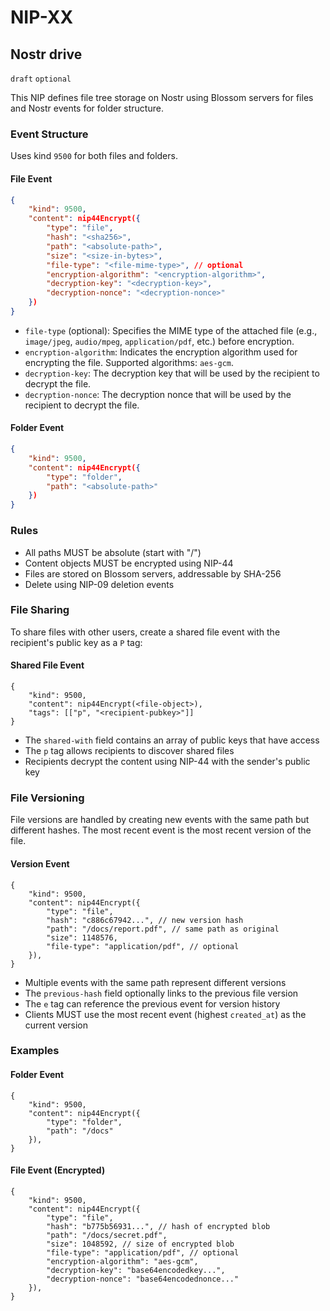 # NIP-XX

## Nostr drive

`draft` `optional`

This NIP defines file tree storage on Nostr using Blossom servers for files and Nostr events for folder structure.

### Event Structure

Uses kind `9500` for both files and folders.

#### File Event
```json
{
    "kind": 9500,
    "content": nip44Encrypt({
        "type": "file",
        "hash": "<sha256>",
        "path": "<absolute-path>",
        "size": "<size-in-bytes>",
        "file-type": "<file-mime-type>", // optional
        "encryption-algorithm": "<encryption-algorithm>",
        "decryption-key": "<decryption-key>",
        "decryption-nonce": "<decryption-nonce>"
    })
}
```

- `file-type` (optional): Specifies the MIME type of the attached file (e.g., `image/jpeg`, `audio/mpeg`, `application/pdf`, etc.) before encryption.
- `encryption-algorithm`: Indicates the encryption algorithm used for encrypting the file. Supported algorithms: `aes-gcm`.
- `decryption-key`: The decryption key that will be used by the recipient to decrypt the file.
- `decryption-nonce`: The decryption nonce that will be used by the recipient to decrypt the file.

#### Folder Event
```json
{
    "kind": 9500,
    "content": nip44Encrypt({
        "type": "folder",
        "path": "<absolute-path>"
    })
}
```

### Rules

- All paths MUST be absolute (start with "/")
- Content objects MUST be encrypted using NIP-44
- Files are stored on Blossom servers, addressable by SHA-256
- Delete using NIP-09 deletion events

### File Sharing

To share files with other users, create a shared file event with the recipient's public key as a `P` tag:

#### Shared File Event
```jsonc
{
    "kind": 9500,
    "content": nip44Encrypt(<file-object>),
    "tags": [["p", "<recipient-pubkey>"]]
}
```

- The `shared-with` field contains an array of public keys that have access
- The `p` tag allows recipients to discover shared files
- Recipients decrypt the content using NIP-44 with the sender's public key

### File Versioning

File versions are handled by creating new events with the same path but different hashes. The most recent event is the most recent version of the file.

#### Version Event
```jsonc
{
    "kind": 9500,
    "content": nip44Encrypt({
        "type": "file",
        "hash": "c886c67942...", // new version hash
        "path": "/docs/report.pdf", // same path as original
        "size": 1148576,
        "file-type": "application/pdf", // optional
    }),
}
```

- Multiple events with the same path represent different versions
- The `previous-hash` field optionally links to the previous file version
- The `e` tag can reference the previous event for version history
- Clients MUST use the most recent event (highest `created_at`) as the current version

### Examples

#### Folder Event
```jsonc
{
    "kind": 9500,
    "content": nip44Encrypt({
        "type": "folder",
        "path": "/docs"
    }),
}
```

#### File Event (Encrypted)
```jsonc
{
    "kind": 9500,
    "content": nip44Encrypt({
        "type": "file",
        "hash": "b775b56931...", // hash of encrypted blob
        "path": "/docs/secret.pdf",
        "size": 1048592, // size of encrypted blob
        "file-type": "application/pdf", // optional
        "encryption-algorithm": "aes-gcm",
        "decryption-key": "base64encodedkey...",
        "decryption-nonce": "base64encodednonce..."
    }),
}
```
